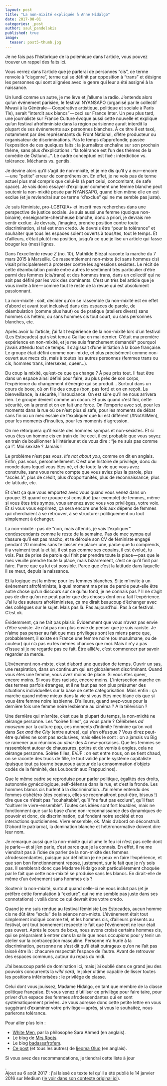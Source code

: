 ```yaml
---
layout: post
title: "La non-mixité expliquée à Anne Hidalgo"
date: 2017-08-01
categories: _post
author: saul_pandelakis
published: true
image:
  teaser: post5-thumb.jpg
---
```


<p>Je ne fais pas l’historique de la polémique dans l’article, vous pouvez trouver un rappel des faits ici.</p>

<p>Vous verrez dans l’article que je parlerai de personnes “cis”, ce terme renvoie à “cisgenre”, terme qui se définit par opposition à “trans” et désigne les personnes qui sont alignées avec le genre qui leur a été assigné à la naissance.</p>

<p>Un lundi comme un autre, je me lève et j’allume la radio. J’entends alors qu’un événement parisien, le festival NYANSAPO (organisé par le collectif Mwasi à la Générale — Coopérative artistique, politique et sociale à Paris 11e), serait “interdit aux blancs” — ceci sur France Inter. Un peu plus tard, une journaliste sur France Culture évoque aussi cette nouvelle et explique qu’un festival afroféministe dans la région parisienne aurait interdit la plupart de ses événements aux personnes blanches. À ce titre il est taxé, notamment par des représentants du Front National, d’être producteur ou organisateur de discriminations. Pas le temps d’approfondir, passée l’exposition de ces quelques faits : la journaliste enchaîne sur son prochain thème, sans plus d’explications : “la tolérance est l’un des thèmes de la comédie de Östlund…”. Le cadre conceptuel est fixé : interdiction vs. tolérance. Méchants vs. gentils.</p>

<p>Je devine alors qu’il s’agit de non-mixité, et je me dis qu’il y a eu — encore — une “petite” erreur de compréhension. En effet, je ne vois pas de terme actuel plus mal compris que celui-là (à part celui, concomitant, de safe space). Je vais donc essayer d’expliquer comment une femme blanche peut soutenir la non-mixité posée par NYANSAPO, quand bien même elle en est exclue (et je reviendrai sur ce terme “d’exclue” qui ne me semble pas juste).</p>

<p>Je suis féministe, pro-LGBTQIA+ et inscrit mes recherches dans une perspective de justice sociale. Je suis aussi une femme (quoique non-binaire), enseignante-chercheuse blanche, donc a priori, je devrais me sentir exclue. Je devrais, j’imagine, prendre position contre toute discrimination, si tel est mon credo. Je devrais être “pour la tolérance” et souhaiter que tous les espaces soient ouverts à tous/tes, tout le temps. Et d’ailleurs, c’était plutôt ma position, jusqu’à ce que je lise un article qui fasse bouger les (mes) lignes.</p>

<p>Dans l’excellente revue <em>Z</em> (no. 10), Mathilde Blézat raconte la marche du 7 mars 2015 à Marseille. Ce rassemblement non-mixte (ici sans hommes cis) visait principalement à protester contre les agressions sexistes. Le récit de cette déambulation pointe entre autres le sentiment très particulier d’être parmi des femmes (cis/trans) et des hommes trans, dans un collectif qui ne soit pas défini par les voix des dominants. C’est un très bel article que je vous invite à lire — comme tout le reste de la revue qui est absolument passionnant.</p>

<p>La non-mixité : soit, décider qu’on se rassemble (la non-mixité est en effet d’abord et avant tout inclusive) dans des espaces de parole, de déambulation (comme plus haut) ou de pratique (ateliers divers) sans hommes cis hétéro, ou sans hommes cis tout court, ou sans personnes blanches, etc.</p>

<p>Après avoir lu l’article, j’ai fait l’expérience de la non-mixité lors d’un festival (Les Estocades) qui s’est tenu à Gaillac en mai dernier. C’était ma première expérience en non-mixité, et je me suis franchement demandé* pourquoi j’avais attendu tout ce temps. Il s’agissait d’une initiation à la boxe française. Le groupe était défini comme non-mixte, et plus précisément comme non-ouvert aux mecs cis, mais à toutes les autres personnes (femmes trans ou cis, hommes trans, intersexes, queer…).</p>

<p>Du coup la mixité, qu’est-ce que ça change ? À peu près tout. Il faut être dans un espace ainsi défini pour faire, au plus près de son corps, l’expérience du changement d’énergie qui se produit… Surtout dans un cours de boxe, où on file des coups (bon, pas fort) et on en reçoit. La bienveillance, la sécurité, l’insouciance. On est sûre qu’il ne nous arrivera rien. Le groupe devient comme un cocon. Et puis quand c’est fini, cette sécurité, on la prend et on en fait une force. On l’emporte avec soi, pour les moments dans la rue où ce n’est plus si safe, pour les moments de débat sans fin où un mec essaie de t’expliquer que lui est différent (#NotAllMen), pour les moments d’insultes, pour les moments d’agression.</p>

<p>On me rétorquera qu’il existe des hommes sympas et non-sexistes. Et si vous êtes un homme cis en train de lire ceci, il est probable que vous soyez en train de bouillonner à l’intérieur et de vous dire : “je ne suis pas comme ça !”. Moi sexiste ? Jamais !</p>

<p>Le problème n’est pas vous. <em>It’s not about you</em>, comme on dit en anglais. Enfin, pas vous, personnellement. C’est une histoire de privilège, donc du monde dans lequel vous êtes né, et de toute la vie que vous avez construite, sans vous rendre compte que vous aviez plus la parole, plus “accès à”, plus de crédit, plus d’opportunités, plus de reconnaissance, plus de latitude, etc.</p>

<p>Et c’est ça que vous emportez avec vous quand vous venez dans un groupe. Et quand ce groupe est constitué (par exemple) de femmes, même si vous êtes très sympa, vous amenez avec vous vos privilèges, votre voix. Et si vous vous exprimez, ça sera encore une fois aux dépens de femmes qui cherchaient à se retrouver, à se structurer politiquement ou tout simplement à échanger.</p>

<p>La non-mixité : pas de “non, mais attends, je vais t’expliquer” condescendants comme le reste de la semaine. Pas de mec sympa qui t’assure qu’il est pas macho, et te déroule son CV de féministe engagé pendant 20 minutes sans te laisser en placer une, parce que tu comprends, il a vraiment tout lu et lui, il est pas comme ses copains, il est évolué, tu vois. Pas de prise de parole qui finit par prendre toute la place — pas que le mec veuille prendre toute la place, mais bizarrement, c’est ce qu’il finit par faire. Parce que ça lui est possible. Parce que c’est la latitude dans laquelle il se meut, depuis la naissance.</p>

<p>Et la logique est la même pour les femmes blanches. Si je m’invite à un événement afroféministe, à quel moment ma prise de parole peut-elle être autre chose qu’un discours sur ce qu’au fond, je ne connais pas ? Il ne s’agit pas de dire qu’on ne peut parler que des choses dont on a fait l’expérience. J’ai lu des auteurs afroféministes, ça me dirait beaucoup d’échanger avec des collègues sur le sujet. Mais pas là. Pas aujourd’hui. Pas à ce festival. C’est ok.</p>

<p>Évidemment, ça ne fait pas plaisir. Évidemment que vous n’avez pas envie d’être sexiste. Je n’ai pas non plus envie de penser que je suis raciste. Je n’aime pas penser au fait que mes privilèges sont les miens parce que, probablement, il existe en France une femme noire (ou musulmane, ou de couleur) qui n’a pas eu les mêmes chances que moi. Mais il n’y a pas d’issue si je ne regarde pas ce fait. Être allié/e, c’est commencer par savoir regarder sa merde.</p>

<p>L’événement non-mixte, c’est d’abord une question de temps. Ouvrir un sas, une respiration, dans un continuum qui est globalement discriminant. Quand vous êtes une femme, vous avez moins de place. Si vous êtes queer, encore moins. Si vous êtes racisée, encore moins. L’intersection marche en des termes parfois étranges, et il ne faut pas non plus présumer des situations individuelles sur la base de cette catégorisation. Mais enfin : ça marche quand même mieux dans la vie si vous êtes mec blanc cis que si vous être femme noire lesbienne. D’ailleurs, quand avez-vous pour la dernière fois une femme noire lesbienne au cinéma ? À la télévision ?</p>

<p>Une dernière qui m’arrête, c’est que la plupart du temps, la non-mixité ne dérange personne. Les “soirée filles”, ça vous parle ? Célébrées <em>ad nauseam</em> par la culture pop, ces moments d’intimité féminine qu’on voit dans <em>Sex and the City</em> (entre autres), qui s’en offusque ? Vous direz peut-être qu’elles ne sont pas exclusives, mais elles le sont : on a jamais vu Big se ramener aux réunions au <em>diner</em> des 4 new-yorkaises. Que les femmes se rassemblent autour de chaussures, potins et de vernis à ongles, cela ne dérange personne. Soirée filles, EVJF : on est entre nous, on se tient chaud, on se raconte des trucs de fille, le tout validé par le système capitaliste (puisque tout ça tourne beaucoup autour de la consommation d’objets codés de la féminité, des Louboutin aux Frappucinos).</p>

<p>Que le même cadre se reproduise pour parler politique, égalités des droits, autonomie gynécologique, self-défense dans la rue, et c’est la fronde. Les hommes blancs cis hurlent à la discrimination. J’ai même entendu des femmes cishétéro (des copines, elles se reconnaîtront peut-être, bisous !) dire que ce n’était pas “souhaitable”, qu’il “ne faut pas exclure”, qu’il faut “cultiver le vivre-ensemble”. Toutes ces idées sont fort louables, mais ne fonctionnent que sur la base d’une non-reconnaissance des dynamiques de pouvoir et donc, de discrimination, qui fondent notre société et nos interactions quotidiennes. Vivre ensemble, ok. Mais d’abord on déconstruit. D’abord le patriarcat, la domination blanche et hétéronormative doivent dire leur nom.</p>

<p>Je remarque aussi que la non-mixité qui allume le feu ici n’est pas celle dont je parle — et si j’en parle, c’est parce que je la connais. En effet, il ne me viendrait pas à l’idée de parler de la non-mixité des femmes afrodescendantes, puisque par définition je ne peux en faire l’expérience, et que son bon fonctionnement repose, justement, sur le fait que je n’y sois pas. Il semblerait donc que Madame Hidalgo soit particulièrement choquée par le fait que cette non-mixité se produise sans les blancs. En dirait-elle de même d’un événement sans hommes cis ?</p>

<p>Soutenir la non-mixité, surtout quand celle-ci ne vous inclut pas (et je préfère cette formulation à “exclure”, qui ne me semble pas juste dans ses connotations) : voilà donc ce qui devrait être votre credo.</p>

<p>Quand je me suis rendue au festival féministe Les Estocades, aucun homme cis ne dût être “exclu” de la séance non-mixte. L’événement était tout simplement indiqué comme tel, et les hommes cis, d’ailleurs présents au festival, ont tout bonnement respecté le fait que l’événement ne leur était pas ouvert. Après le cours de boxe, nous avons croisé certains hommes cis, qui se préparaient à entrer dans la salle que nous occupions pour y tenir un atelier sur la contraception masculine. Personne n’a hurlé à la discrimination, personne ne s’est dit qu’il était outrageux qu’on ne l’ait pas laissé être là : chacun/e respectait l’espace de l’autre. Avant de retrouver des espaces communs, autour du repas du midi.</p>

<p>J’ai beaucoup parlé de domination ici, mais j’ai oublié dans ce grand jeu des pouvoirs concurrents la <em>wild card</em>, le joker ultime capable de lisser toutes les positions infériorisées : le privilège de classe.</p>

<p>Celui dont vous jouissez, Madame Hidalgo, en tant que membre de la classe politique française. Et vous venez d’utiliser ce privilège pour faire taire, pour priver d’un espace des femmes afrodescendantes qui en sont systématiquement privées. Je vous adresse donc cette petite lettre en vous suggérant d’examiner votre privilège — après, si vous le souhaitez, nous parlerons tolérance.</p>

<p>Pour aller plus loin :</p>
<ul>
<li>
 <a href="https://feministkilljoys.com/2014/11/04/white-men/">White Men</a>, par la philosophe Sara Ahmed (en anglais).</li>
 <li>Le blog de <a href="https://mrsroots.fr/">Mrs Roots</a>.</li>
 <li>Le blog <a href="https://badassafrofem.wordpress.com/">badassafrofem</a>.</li>
 <li><a href="https://theestablishment.co/welcome-to-the-anti-racism-movement-heres-what-you-ve-missed-711089cb7d34">Ce post</a> (et tous les autres) de <a href="https://theestablishment.co/@IjeomaOluo">Ijeoma Oluo</a> (en anglais).</li>
 </ul>

<p>Si vous avez des recommandations, je tiendrai cette liste à jour</p>.

<aside>Ajout au 6 août 2017 : j'ai laissé ce texte tel qu'il a été publié le 14 janvier 2016 sur Medium (<a href="https://medium.com/france/quitter-facebook-d305a50da455">le voir dans son contexte original ici</a>).</aside>